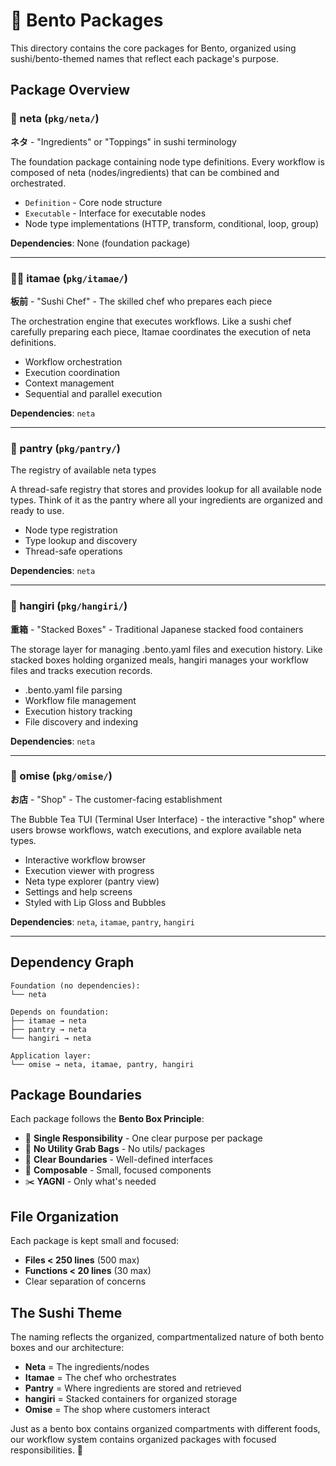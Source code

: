 # 🍱 Bento Packages

This directory contains the core packages for Bento, organized using sushi/bento-themed names that reflect each package's purpose.

## Package Overview

### 🍙 neta (`pkg/neta/`)
**ネタ** - "Ingredients" or "Toppings" in sushi terminology

The foundation package containing node type definitions. Every workflow is composed of neta (nodes/ingredients) that can be combined and orchestrated.

- `Definition` - Core node structure
- `Executable` - Interface for executable nodes
- Node type implementations (HTTP, transform, conditional, loop, group)

**Dependencies**: None (foundation package)

---

### 👨‍🍳 itamae (`pkg/itamae/`)
**板前** - "Sushi Chef" - The skilled chef who prepares each piece

The orchestration engine that executes workflows. Like a sushi chef carefully preparing each piece, Itamae coordinates the execution of neta definitions.

- Workflow orchestration
- Execution coordination
- Context management
- Sequential and parallel execution

**Dependencies**: `neta`

---

### 🏪 pantry (`pkg/pantry/`)
The registry of available neta types

A thread-safe registry that stores and provides lookup for all available node types. Think of it as the pantry where all your ingredients are organized and ready to use.

- Node type registration
- Type lookup and discovery
- Thread-safe operations

**Dependencies**: `neta`

---

### 🥡 hangiri (`pkg/hangiri/`)
**重箱** - "Stacked Boxes" - Traditional Japanese stacked food containers

The storage layer for managing .bento.yaml files and execution history. Like stacked boxes holding organized meals, hangiri manages your workflow files and tracks execution records.

- .bento.yaml file parsing
- Workflow file management
- Execution history tracking
- File discovery and indexing

**Dependencies**: `neta`

---

### 🏮 omise (`pkg/omise/`)
**お店** - "Shop" - The customer-facing establishment

The Bubble Tea TUI (Terminal User Interface) - the interactive "shop" where users browse workflows, watch executions, and explore available neta types.

- Interactive workflow browser
- Execution viewer with progress
- Neta type explorer (pantry view)
- Settings and help screens
- Styled with Lip Gloss and Bubbles

**Dependencies**: `neta`, `itamae`, `pantry`, `hangiri`

---

## Dependency Graph

```
Foundation (no dependencies):
└── neta

Depends on foundation:
├── itamae → neta
├── pantry → neta
└── hangiri → neta

Application layer:
└── omise → neta, itamae, pantry, hangiri
```

## Package Boundaries

Each package follows the **Bento Box Principle**:

- 🍙 **Single Responsibility** - One clear purpose per package
- 🚫 **No Utility Grab Bags** - No utils/ packages
- 🔲 **Clear Boundaries** - Well-defined interfaces
- 🧩 **Composable** - Small, focused components
- ✂️ **YAGNI** - Only what's needed

## File Organization

Each package is kept small and focused:
- **Files < 250 lines** (500 max)
- **Functions < 20 lines** (30 max)
- Clear separation of concerns

## The Sushi Theme

The naming reflects the organized, compartmentalized nature of both bento boxes and our architecture:

- **Neta** = The ingredients/nodes
- **Itamae** = The chef who orchestrates
- **Pantry** = Where ingredients are stored and retrieved
- **hangiri** = Stacked containers for organized storage
- **Omise** = The shop where customers interact

Just as a bento box contains organized compartments with different foods, our workflow system contains organized packages with focused responsibilities. 🍱
